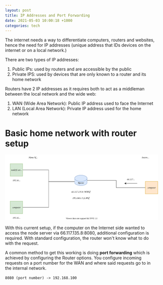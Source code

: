 ```yaml
---
layout: post
title: IP Addresses and Port Forwarding
date: 2021-05-03 10:00:18 +1000
categories: tech
---
```


The internet needs a way to differentiate computers, routers and websites, hence the need for IP addresses (unique address that IDs devices on the internet or on a local network.)

There are two types of IP addresses:

1. Public IPs: used by routers and are accessible by the public
2. Private IPS: used by devices that are only known to a router and its home network

Routers have 2 IP addresses as it requires both to act as a middleman between the local network and the wide web:

1. WAN (Wide Area Network): Public IP address used to face the Internet
2. LAN (Local Area Network): Private IP address used for the home network

# Basic home network with router setup

![horizontal scaling diagram](/images/ip_addresses.svg)

With this current setup, if the computer on the Internet side wanted to access the node server via 66.117.135.8:8080, additional configuration is required. With standard configuration, the router won't know what to do with the request.

A common method to get this working is doing **port forwarding** which is achieved by configuring the Router options. You configure incoming requests on a port number for the WAN and where said requests go to in the internal network.

`8080 (port number) -> 192.168.100`
